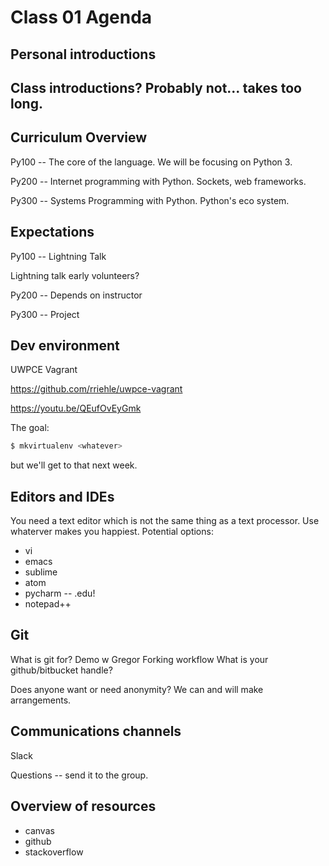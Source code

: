 # Class 01 Agenda

## Personal introductions

## Class introductions?  Probably not... takes too long.

## Curriculum Overview

Py100 -- The core of the language.  We will be focusing on Python 3.

Py200 -- Internet programming with Python.  Sockets, web frameworks.

Py300 -- Systems Programming with Python.  Python's eco system.

## Expectations

Py100 -- Lightning Talk

Lightning talk early volunteers?

Py200 -- Depends on instructor

Py300 -- Project

## Dev environment

UWPCE Vagrant

https://github.com/rriehle/uwpce-vagrant    

https://youtu.be/QEufOvEyGmk

The goal:

```bash
$ mkvirtualenv <whatever>
```

but we'll get to that next week.

## Editors and IDEs

You need a text editor which is not the same thing as a text processor.  Use whaterver makes you happiest.  Potential options:

*  vi
*  emacs
*  sublime
*  atom
*  pycharm -- .edu!
*  notepad++

## Git

What is git for?
Demo w Gregor
Forking workflow
What is your github/bitbucket handle?

Does anyone want or need anonymity?  We can and will make arrangements.

## Communications channels

Slack

Questions -- send it to the group.

## Overview of resources

*  canvas
*  github
*  stackoverflow
